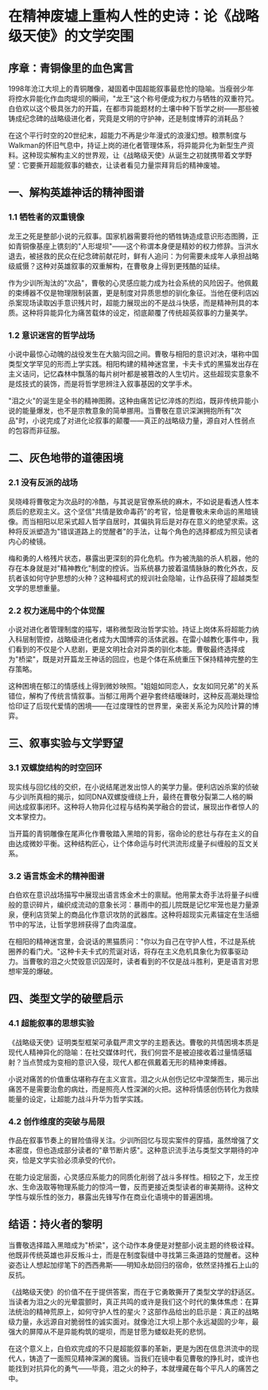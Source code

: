 # 在精神废墟上重构人性的史诗：论《战略级天使》的文学突围

## 序章：青铜像里的血色寓言
1998年沧江大坝上的青铜雕像，凝固着中国超能叙事最悲怆的隐喻。当瘦弱少年将控水异能化作血肉堤坝的瞬间，"龙王"这个称号便成为权力与牺牲的双重符咒。白伯欢以这个极具张力的开篇，在都市异能题材的土壤中种下哲学之树——那些被铸成纪念碑的战略级进化者，究竟是文明的守护神，还是制度博弈的消耗品？

在这个平行时空的20世纪末，超能力不再是少年漫式的浪漫幻想。粮票制度与Walkman的怀旧气息中，持证上岗的进化者管理体系，将异能异化为新型生产资料。这种现实解构主义的世界观，让《战略级天使》从诞生之初就携带着文学野望：它要撕开超能叙事的糖衣，让读者看见力量崇拜背后的精神废墟。


## 一、解构英雄神话的精神图谱
### 1.1 牺牲者的双重镜像
龙王之死是整部小说的元叙事。国家机器需要将他的牺牲铸造成意识形态图腾，正如青铜像基座上镌刻的"人形堤坝"——这个称谓本身便是精妙的权力修辞。当洪水退去，被拯救的民众在纪念碑前献花时，鲜有人追问：为何需要未成年人承担战略级威慑？这种对英雄叙事的双重解构，在曹敬身上得到更残酷的延续。

作为少训所淘汰的"次品"，曹敬的心灵感应能力成为社会系统的风险因子。他佩戴的束缚器不仅是物理限制装置，更是制度对异质思想的驯化象征。当他在便利店凶杀案现场读取凶手意识残片时，超能力展现出的不是战斗快感，而是精神刑具的本质。这种将异能异化为痛苦载体的设定，彻底颠覆了传统超英叙事的力量美学。

### 1.2 意识迷宫的哲学战场
小说中最惊心动魄的战役发生在大脑沟回之间。曹敬与相阳的意识对决，堪称中国类型文学罕见的形而上学实践。相阳构建的精神迷宫里，卡夫卡式的黑猫发出存在主义诘问，记忆森林中飘落的每片树叶都是被篡改的人生切片。这些超现实意象不是炫技式的装饰，而是将哲学思辨注入叙事基因的文学手术。

"泪之火"的诞生是全书的精神图腾。这种由痛苦记忆淬炼的烈焰，既非传统异能小说的能量爆发，也不是宗教意象的简单挪用。当曹敬在意识深渊拥抱所有"次品"时，小说完成了对进化论叙事的颠覆——真正的战略级力量，源自对人性弱点的包容而非征服。

## 二、灰色地带的道德困境
### 2.1 没有反派的战场
吴晓峰将曹敬定为次品时的冷酷，与其说是官僚系统的麻木，不如说是看透人性本质后的悲观主义。这个坚信"共情是致命毒药"的考官，恰是曹敬未来命运的黑暗镜像。而当相阳以尼采式超人哲学自居时，其偏执背后是对存在意义的绝望求索。这种将反派塑造为"错误道路上的觉醒者"的手法，让每个角色的选择都成为照见读者内心的棱镜。

梅和勇的人格残片状态，暴露出更深刻的异化危机。作为被洗脑的杀人机器，他的存在本身就是对"精神教化"制度的控诉。当系统暴力披着温情脉脉的教化外衣，反抗者该如何守护思想的火种？这种福柯式的规训社会隐喻，让作品获得了超越类型文学的思想重量。

### 2.2 权力迷局中的个体觉醒
小说对进化者管理制度的描写，堪称微型政治哲学实验。持证上岗体系将超能力纳入科层制管控，战略级进化者成为大国博弈的活体武器。在雷小越教化事件中，我们看到的不仅是个人悲剧，更是文明社会对异类的驯化本能。曹敬最终选择成为"桥梁"，既是对开篇龙王神话的回应，也是个体在系统重压下保持精神完整的生存策略。

这种困境在郁江的情感线上得到微妙映照。"姐姐如同恋人，女友如同兄弟"的关系错位，解构了传统言情叙事。当郁江用两个避孕套终结暧昧时，这种反高潮处理恰恰印证了后现代爱情的困境——在过度理性的世界里，亲密关系沦为风险计算的博弈。

## 三、叙事实验与文学野望
### 3.1 双螺旋结构的时空回环
现实线与回忆线的交织，在小说结尾迸发出惊人的美学力量。便利店凶杀案的侦破与少训所真相的揭示，如同DNA双螺旋缠绕上升，最终在曹敬分裂第二人格的瞬间达成叙事闭环。这种将人物异化过程与结构美学融合的尝试，展现出作者惊人的文本掌控力。

当开篇的青铜雕像在尾声化作曹敬踏入黑暗的背影，宿命论的悲壮与存在主义的自由达成微妙平衡。这种结构匠心，让个体命运与时代洪流形成量子纠缠般的互文关系。

### 3.2 语言炼金术的精神图谱
白伯欢在意识战场描写中展现出语言炼金术士的禀赋。他用蒙太奇手法将量子纠缠般的意识碎片，编织成流动的意象长河：暴雨中的孤儿院既是记忆牢笼也是力量源泉，便利店货架上的商品化作意识攻防的武器库。这种将超现实元素锚定在生活细节中的写法，让哲学思辨获得了血肉温度。

在相阳的精神迷宫里，会说话的黒猫质问："你以为自己在守护人性，不过是系统圈养的看门犬。"这种卡夫卡式的荒诞对话，将存在主义危机具象化为叙事驱动力。当曹敬的泪之火焚毁意识囚笼时，读者看到的不仅是战斗胜利，更是语言对思想牢笼的爆破。

## 四、类型文学的破壁启示
### 4.1 超能叙事的思想实验
《战略级天使》证明类型框架可承载严肃文学的主题表达。曹敬的共情困境本质是现代人精神异化的隐喻：在社交媒体时代，我们何尝不是被迫接收着过量情感辐射？当点赞成为变相的意识入侵，现代人都在佩戴着无形的精神束缚器。

小说对痛苦的价值重估堪称存在主义宣言。泪之火从创伤记忆中涅槃而生，揭示出痛苦不是需要治愈的病灶，而是照亮人性深渊的火把。这种将情感创伤转化为救赎能量的设定，让超能力战斗升华为哲学实践。

### 4.2 创作维度的突破与局限
作品在叙事节奏上的冒险值得关注。少训所回忆与现实案件的穿插，虽然增强了文本密度，但也造成部分读者的"章节断片感"。这种意识流手法与类型文学期待的冲突，恰是文学实验必须承受的代价。

在能力设定层面，心灵感应系能力的同质化削弱了战斗多样性。相较之下，龙王控水、生命汲取等物理系能力的惊鸿一瞥，反而更接近类型读者的审美期待。这种文学性与娱乐性的张力，暴露出先锋写作在商业化语境中的普遍困境。

## 结语：持火者的黎明
当曹敬选择踏入黑暗成为"桥梁"，这个动作本身便是对整部小说主题的终极诠释。他既非传统英雄也非反叛斗士，而是在制度裂缝中寻找第三条道路的觉醒者。这种姿态让人想起加缪笔下的西西弗斯——明知永劫回归的宿命，依然坚持推石上山的反抗。

《战略级天使》的价值不在于提供答案，而在于它勇敢撕开了类型文学的舒适区。当读者为泪之火的光晕震颤时，真正共鸣的或许是我们这个时代的集体焦虑：在算法统治的精神荒原上，如何守护人性的星火？这部作品给出的启示是：真正的战略级力量，永远源自对脆弱性的诚实面对。就像沧江大坝上那个永远凝固的少年，最强大的屏障从不是异能构筑的堤坝，而是甘愿为蝼蚁赴死的悲悯。

在这个意义上，白伯欢完成的不只是超能叙事的革新，更是为困在信息洪流中的现代人，铸造了一面照见精神深渊的魔镜。当我们在镜中看见曹敬的挣扎时，或许也能找到对抗异化的勇气——毕竟，泪之火的种子，本就埋藏在每个平凡人的痛苦之中。